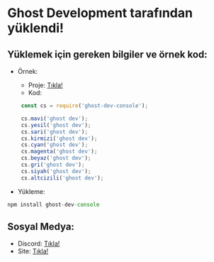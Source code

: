 # Ghost Development tarafından yüklendi!

## Yüklemek için gereken bilgiler ve örnek kod:

  - Örnek:

     * Proje: [Tıkla!](https://github.com/zMelihStrqfe/ghost-dev-proje)
     * Kod:
     ```js
      const cs = require('ghost-dev-console');

      cs.mavi('ghost dev');
      cs.yesil('ghost dev');
      cs.sari('ghost dev');
      cs.kirmizi('ghost dev');
      cs.cyan('ghost dev');
      cs.magenta('ghost dev');
      cs.beyaz('ghost dev');
      cs.gri('ghost dev');
      cs.siyah('ghost dev');
      cs.altcizili('ghost dev');
  	  ```
  - Yükleme:
  
  ```js
  npm install ghost-dev-console
  ```
  
## Sosyal Medya:

  - Discord: [Tıkla!](https://discord.gg/yW4Mj4J8EA)
  - Site: [Tıkla!](https://ghostdev.tk)
